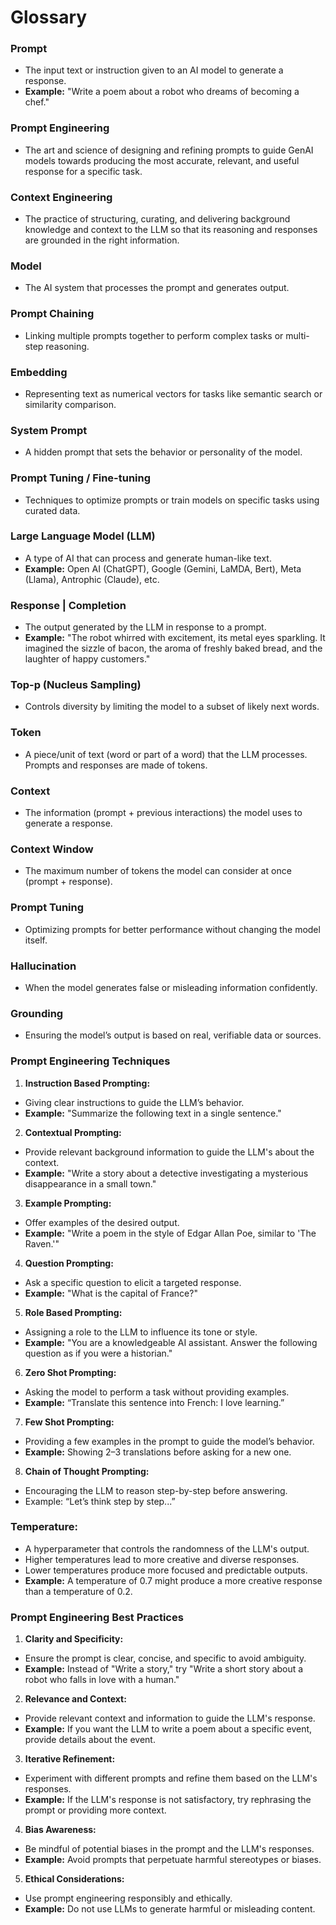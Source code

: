 # Glossary

### Prompt 
- The input text or instruction given to an AI model to generate a response.
- **Example:** "Write a poem about a robot who dreams of becoming a chef."
 
### Prompt Engineering
- The art and science of designing and refining prompts to guide GenAI models towards producing the most accurate, relevant, and useful response for a specific task.

### Context Engineering
- The practice of structuring, curating, and delivering background knowledge and context to the LLM so that its reasoning and responses are grounded in the right information.

### Model
- The AI system that processes the prompt and generates output.

### Prompt Chaining
- Linking multiple prompts together to perform complex tasks or multi-step reasoning.

### Embedding
- Representing text as numerical vectors for tasks like semantic search or similarity comparison.

### System Prompt
- A hidden prompt that sets the behavior or personality of the model.

### Prompt Tuning / Fine-tuning
- Techniques to optimize prompts or train models on specific tasks using curated data.

### Large Language Model (LLM)
- A type of AI that can process and generate human-like text.
- **Example:** Open AI (ChatGPT), Google (Gemini, LaMDA, Bert), Meta (Llama), Antrophic (Claude), etc.

### Response | Completion
- The output generated by the LLM in response to a prompt.
- **Example:** "The robot whirred with excitement, its metal eyes sparkling. It imagined the sizzle of bacon, the aroma of freshly baked bread, and the laughter of happy customers."

### Top-p (Nucleus Sampling)
- Controls diversity by limiting the model to a subset of likely next words.

### Token
- A piece/unit of text (word or part of a word) that the LLM processes. Prompts and responses are made of tokens.

### Context
- The information (prompt + previous interactions) the model uses to generate a response.

### Context Window
- The maximum number of tokens the model can consider at once (prompt + response).

### Prompt Tuning
- Optimizing prompts for better performance without changing the model itself.

### Hallucination
- When the model generates false or misleading information confidently.

### Grounding
- Ensuring the model’s output is based on real, verifiable data or sources.

### Prompt Engineering Techniques

1. **Instruction Based Prompting:** 
- Giving clear instructions to guide the LLM’s behavior.
- **Example:** "Summarize the following text in a single sentence."

2. **Contextual Prompting:** 
- Provide relevant background information to guide the LLM's about the context.
- **Example:** "Write a story about a detective investigating a mysterious disappearance in a small town."

3. **Example Prompting:** 
- Offer examples of the desired output.
- **Example:** "Write a poem in the style of Edgar Allan Poe, similar to 'The Raven.'"

4. **Question Prompting:** 
- Ask a specific question to elicit a targeted response.
- **Example:** "What is the capital of France?"

5. **Role Based Prompting:** 
- Assigning a role to the LLM to influence its tone or style.
- **Example:** "You are a knowledgeable AI assistant. Answer the following question as if you were a historian."

6. **Zero Shot Prompting:**
- Asking the model to perform a task without providing examples.
- **Example:** “Translate this sentence into French: I love learning.”

7. **Few Shot Prompting:**
- Providing a few examples in the prompt to guide the model’s behavior.
- **Example:** Showing 2–3 translations before asking for a new one.

8. **Chain of Thought Prompting:**
- Encouraging the LLM to reason step-by-step before answering.
- Example: “Let’s think step by step...”

### **Temperature:** 
- A hyperparameter that controls the randomness of the LLM's output.
- Higher temperatures lead to more creative and diverse responses.
- Lower temperatures produce more focused and predictable outputs.
- **Example:** A temperature of 0.7 might produce a more creative response than a temperature of 0.2.

### Prompt Engineering Best Practices

1. **Clarity and Specificity:** 
- Ensure the prompt is clear, concise, and specific to avoid ambiguity.
- **Example:** Instead of "Write a story," try "Write a short story about a robot who falls in love with a human."

2. **Relevance and Context:** 
- Provide relevant context and information to guide the LLM's response.
- **Example:** If you want the LLM to write a poem about a specific event, provide details about the event.

3. **Iterative Refinement:** 
- Experiment with different prompts and refine them based on the LLM's responses.
- **Example:** If the LLM's response is not satisfactory, try rephrasing the prompt or providing more context.

4. **Bias Awareness:** 
- Be mindful of potential biases in the prompt and the LLM's responses.
- **Example:** Avoid prompts that perpetuate harmful stereotypes or biases.

5. **Ethical Considerations:** 
- Use prompt engineering responsibly and ethically.
- **Example:** Do not use LLMs to generate harmful or misleading content.          
